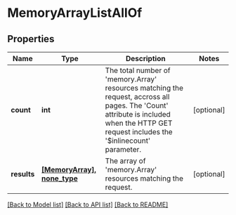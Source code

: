 # MemoryArrayListAllOf

## Properties
Name | Type | Description | Notes
------------ | ------------- | ------------- | -------------
**count** | **int** | The total number of &#39;memory.Array&#39; resources matching the request, accross all pages. The &#39;Count&#39; attribute is included when the HTTP GET request includes the &#39;$inlinecount&#39; parameter. | [optional] 
**results** | [**[MemoryArray], none_type**](MemoryArray.md) | The array of &#39;memory.Array&#39; resources matching the request. | [optional] 

[[Back to Model list]](../README.md#documentation-for-models) [[Back to API list]](../README.md#documentation-for-api-endpoints) [[Back to README]](../README.md)


